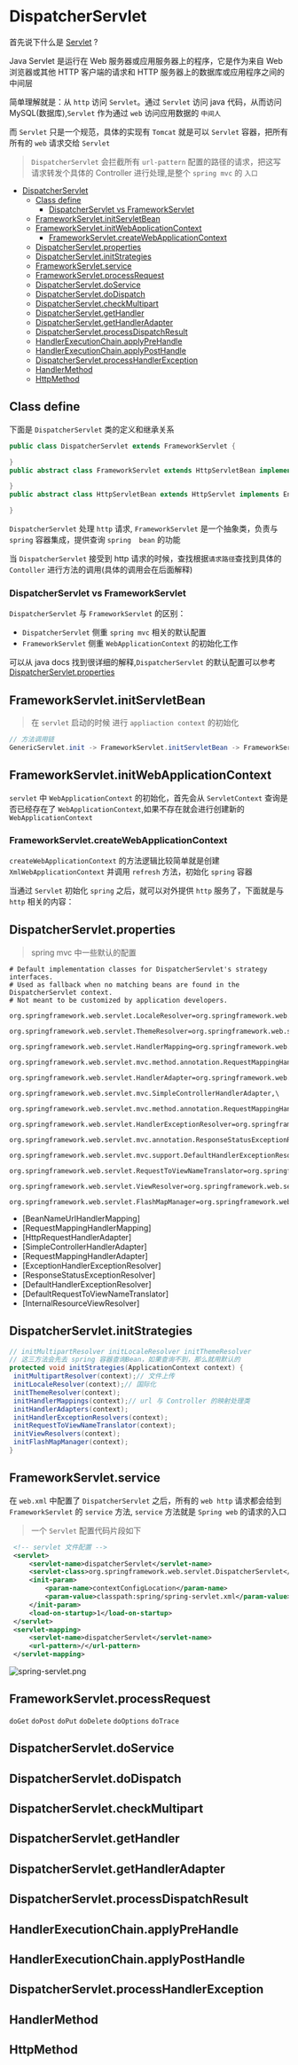 # DispatcherServlet

首先说下什么是 [Servlet](https://www.cnblogs.com/whgk/p/6399262.html) ?

Java Servlet 是运行在 Web 服务器或应用服务器上的程序，它是作为来自 Web 浏览器或其他 HTTP 客户端的请求和 HTTP 服务器上的数据库或应用程序之间的中间层

简单理解就是：从 `http` 访问 `Servlet`。通过 `Servlet` 访问 java 代码，从而访问MySQL(数据库),`Servlet` 作为通过 `web` 访问应用数据的 `中间人`

而 `Servlet` 只是一个规范，具体的实现有 `Tomcat` 就是可以 `Servlet` 容器，把所有所有的 `web` 请求交给 `Servlet` 

> `DispatcherServlet` 会拦截所有 `url-pattern` 配置的路径的请求，把这写请求转发个具体的 Controller 进行处理,是整个 `spring mvc` 的 `入口`

- [DispatcherServlet](#dispatcherservlet)
  - [Class define](#class-define)
    - [DispatcherServlet vs FrameworkServlet](#dispatcherservlet-vs-frameworkservlet)
  - [FrameworkServlet.initServletBean](#frameworkservletinitservletbean)
  - [FrameworkServlet.initWebApplicationContext](#frameworkservletinitwebapplicationcontext)
    - [FrameworkServlet.createWebApplicationContext](#frameworkservletcreatewebapplicationcontext)
  - [DispatcherServlet.properties](#dispatcherservletproperties)
  - [DispatcherServlet.initStrategies](#dispatcherservletinitstrategies)
  - [FrameworkServlet.service](#frameworkservletservice)
  - [FrameworkServlet.processRequest](#frameworkservletprocessrequest)
  - [DispatcherServlet.doService](#dispatcherservletdoservice)
  - [DispatcherServlet.doDispatch](#dispatcherservletdodispatch)
  - [DispatcherServlet.checkMultipart](#dispatcherservletcheckmultipart)
  - [DispatcherServlet.getHandler](#dispatcherservletgethandler)
  - [DispatcherServlet.getHandlerAdapter](#dispatcherservletgethandleradapter)
  - [DispatcherServlet.processDispatchResult](#dispatcherservletprocessdispatchresult)
  - [HandlerExecutionChain.applyPreHandle](#handlerexecutionchainapplyprehandle)
  - [HandlerExecutionChain.applyPostHandle](#handlerexecutionchainapplyposthandle)
  - [DispatcherServlet.processHandlerException](#dispatcherservletprocesshandlerexception)
  - [HandlerMethod](#handlermethod)
  - [HttpMethod](#httpmethod)

## Class define

下面是 `DispatcherServlet` 类的定义和继承关系

```java
public class DispatcherServlet extends FrameworkServlet {

}
public abstract class FrameworkServlet extends HttpServletBean implements ApplicationContextAware {

}
public abstract class HttpServletBean extends HttpServlet implements EnvironmentCapable, EnvironmentAware {

}
```

`DispatcherServlet` 处理 `http` 请求, `FrameworkServlet` 是一个抽象类，负责与 `spring`  容器集成，提供查询 `spring  bean` 的功能

当 `DispatcherServlet` 接受到 http 请求的时候，查找根据`请求路径`查找到具体的 `Contoller` 进行方法的调用(具体的调用会在后面解释)

### DispatcherServlet vs FrameworkServlet

`DispatcherServlet` 与 `FrameworkServlet` 的区别：

- `DispatcherServlet` 侧重 `spring mvc` 相关的默认配置
- `FrameworkServlet` 侧重 `WebApplicationContext` 的初始化工作

可以从 java docs 找到很详细的解释,`DispatcherServlet` 的默认配置可以参考 [DispatcherServlet.properties](#dispatcherservletproperties)

## FrameworkServlet.initServletBean

> 在 `servlet` 启动的时候 进行 `appliaction context` 的初始化

```java
// 方法调用链
GenericServlet.init -> FrameworkServlet.initServletBean -> FrameworkServlet.initWebApplicationContext
```

## FrameworkServlet.initWebApplicationContext

`servlet` 中 `WebApplicationContext` 的初始化，首先会从 `ServletContext` 查询是否已经存在了 `WebApplicationContext`,如果不存在就会进行创建新的 `WebApplicationContext`

### FrameworkServlet.createWebApplicationContext

`createWebApplicationContext` 的方法逻辑比较简单就是创建 `XmlWebApplicationContext` 并调用 `refresh` 方法，初始化 `spring` 容器

当通过 `Servlet` 初始化 `spring` 之后，就可以对外提供 `http` 服务了，下面就是与 `http` 相关的内容：

## DispatcherServlet.properties

> spring mvc 中一些默认的配置

```properties
# Default implementation classes for DispatcherServlet's strategy interfaces.
# Used as fallback when no matching beans are found in the DispatcherServlet context.
# Not meant to be customized by application developers.

org.springframework.web.servlet.LocaleResolver=org.springframework.web.servlet.i18n.AcceptHeaderLocaleResolver

org.springframework.web.servlet.ThemeResolver=org.springframework.web.servlet.theme.FixedThemeResolver

org.springframework.web.servlet.HandlerMapping=org.springframework.web.servlet.handler.BeanNameUrlHandlerMapping,\
   org.springframework.web.servlet.mvc.method.annotation.RequestMappingHandlerMapping

org.springframework.web.servlet.HandlerAdapter=org.springframework.web.servlet.mvc.HttpRequestHandlerAdapter,\
   org.springframework.web.servlet.mvc.SimpleControllerHandlerAdapter,\
   org.springframework.web.servlet.mvc.method.annotation.RequestMappingHandlerAdapter

org.springframework.web.servlet.HandlerExceptionResolver=org.springframework.web.servlet.mvc.method.annotation.ExceptionHandlerExceptionResolver,\
   org.springframework.web.servlet.mvc.annotation.ResponseStatusExceptionResolver,\
   org.springframework.web.servlet.mvc.support.DefaultHandlerExceptionResolver

org.springframework.web.servlet.RequestToViewNameTranslator=org.springframework.web.servlet.view.DefaultRequestToViewNameTranslator

org.springframework.web.servlet.ViewResolver=org.springframework.web.servlet.view.InternalResourceViewResolver

org.springframework.web.servlet.FlashMapManager=org.springframework.web.servlet.support.SessionFlashMapManager
```

- [BeanNameUrlHandlerMapping]
- [RequestMappingHandlerMapping]
- [HttpRequestHandlerAdapter]
- [SimpleControllerHandlerAdapter]
- [RequestMappingHandlerAdapter]
- [ExceptionHandlerExceptionResolver]
- [ResponseStatusExceptionResolver]
- [DefaultHandlerExceptionResolver]
- [DefaultRequestToViewNameTranslator]
- [InternalResourceViewResolver]

## DispatcherServlet.initStrategies

```java
// initMultipartResolver initLocaleResolver initThemeResolver
// 这三方法会先去 spring 容器查询Bean，如果查询不到，那么就用默认的
protected void initStrategies(ApplicationContext context) {
 initMultipartResolver(context);// 文件上传
 initLocaleResolver(context);// 国际化
 initThemeResolver(context);
 initHandlerMappings(context);// url 与 Controller 的映射处理类
 initHandlerAdapters(context);
 initHandlerExceptionResolvers(context);
 initRequestToViewNameTranslator(context);
 initViewResolvers(context);
 initFlashMapManager(context);
}
```

## FrameworkServlet.service

在 `web.xml` 中配置了 `DispatcherServlet` 之后，所有的  `web http` 请求都会给到 `FrameworkServlet` 的 `service` 方法, `service` 方法就是 `Spring web` 的请求的入口

> 一个 `Servlet` 配置代码片段如下

```xml
 <!-- servlet 文件配置 -->
 <servlet>
     <servlet-name>dispatcherServlet</servlet-name>
     <servlet-class>org.springframework.web.servlet.DispatcherServlet</servlet-class>
     <init-param>
         <param-name>contextConfigLocation</param-name>
         <param-value>classpath:spring/spring-servlet.xml</param-value>
     </init-param>
     <load-on-startup>1</load-on-startup>
 </servlet>
 <servlet-mapping>
     <servlet-name>dispatcherServlet</servlet-name>
     <url-pattern>/</url-pattern>
 </servlet-mapping>
```

![spring-servlet.png](../images/spring-servlet.png)

## FrameworkServlet.processRequest

`doGet` `doPost` `doPut` `doDelete` `doOptions` `doTrace`

## DispatcherServlet.doService

## DispatcherServlet.doDispatch

## DispatcherServlet.checkMultipart

## DispatcherServlet.getHandler

## DispatcherServlet.getHandlerAdapter

## DispatcherServlet.processDispatchResult

## HandlerExecutionChain.applyPreHandle

## HandlerExecutionChain.applyPostHandle

## DispatcherServlet.processHandlerException

## HandlerMethod

## HttpMethod
